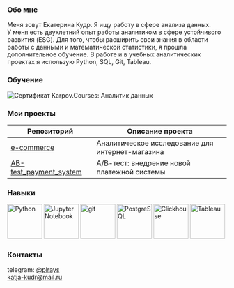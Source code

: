 ### Обо мне
Меня зовут Екатерина Кудр. Я ищу работу в сфере анализа данных.  
У меня есть двухлетний опыт работы аналитиком в сфере устойчивого развития (ESG). Для того, чтобы расширить свои знания в области работы с данными и математической статистики, я прошла дополнительное обучение. В работе и в учебных аналитических проектах я использую Python, SQL, Git, Tableau.

### Обучение
<img alt="Сертификат Karpov.Courses: Аналитик данных" src="https://github.com/ev-kudr/ev-kudr/assets/144243817/9b9ed974-933e-4fd1-8a50-46865afc5109">

### Мои проекты
**Репозиторий**| **Описание проекта**
--- | ---
[e-commerce](https://github.com/ev-kudr/e-commerce) | Аналитическое исследование для интернет-магазина
[AB-test_payment_system](https://github.com/ev-kudr/AB-test_payment_system) | А/В-тест: внедрение новой платежной системы

### Навыки
<img height="80" alt="Python" src="https://github.com/ev-kudr/ev-kudr/assets/144243817/485a3cfe-10ee-4843-88a3-86c6d5ae5423">
<img height="80" alt="Jupyter Notebook" src="https://github.com/ev-kudr/ev-kudr/assets/144243817/33777ae6-c350-459d-9754-c850065a631e">
<img height="80" alt="git" src="https://github.com/ev-kudr/ev-kudr/assets/144243817/5dc6c2f5-bb51-43b4-9e62-35d188de4523">
<img height="80" alt="PostgreSQL" src="https://github.com/ev-kudr/ev-kudr/assets/144243817/3a99ae79-9ffa-4015-b03c-145fd24d08eb">
<img height="80" alt="Clickhouse" src="https://github.com/ev-kudr/ev-kudr/assets/144243817/19e303ea-e1ee-4852-a7bf-780dbb51843f">
<img height="80" alt="Tableau" src="https://github.com/ev-kudr/ev-kudr/assets/144243817/c48af72d-862c-4a7d-9d29-1972606fb63e">

### Контакты
telegram: [@plrays](https://t.me/plrays)   
katja-kudr@mail.ru
